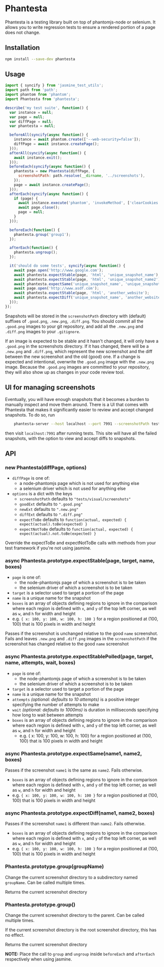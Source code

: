 # Phantesta

Phantesta is a testing library built on top of phantomjs-node or selenium.
It allows you to
write regression tests to ensure a rendered portion of a page does not change.

## Installation

```bash
npm install --save-dev phantesta
```

## Usage

```js
import { syncify } from 'jasmine_test_utils';
import path from 'path';
import phantom from 'phantom';
import Phantesta from 'phantesta';

describe('my test suite', function() {
  var instance = null;
  var page = null;
  var diffPage = null;
  var phantesta = null;

  beforeAll(syncify(async function() {
    instance = await phantom.create(['--web-security=false']);
    diffPage = await instance.createPage();
  }));
  afterAll(syncify(async function() {
    await instance.exit();
  }));
  beforeEach(syncify(async function() {
    phantesta = new Phantesta(diffPage, {
      screenshotPath: path.resolve(__dirname, '../screenshots'),
    });
    page = await instance.createPage();
  }));
  afterEach(syncify(async function() {
    if (page) {
      await instance.execute('phantom', 'invokeMethod', ['clearCookies']);
      await page.close();
      page = null;
    }
  }));

  beforeEach(function() {
    phantesta.group('group1');
  });

  afterEach(function() {
    phantesta.ungroup();
  });

  it('should do some tests', syncify(async function() {
    await page.open('http://www.google.com');
    await phantesta.expectStable(page, 'html', 'unique_snapshot_name');
    await phantesta.expectStable(page, 'html', 'unique_snapshot_name2');
    await phantesta.expectSame('unique_snapshot_name', 'unique_snapshot_name2');
    await page.open('http://www.asdf.com');
    await phantesta.expectStable(page, 'html', 'another_website');
    await phantesta.expectDiff('unique_snapshot_name', 'another_website');
  }));
});
```

Snapshots will be stored in the `screenshotPath` directory with (default)
suffixes of `.good.png`, `.new.png`, `.diff.png`. You should commit all the
`.good.png` images to your git repository, and add all the `.new.png` and
`.diff.png` images to your `.gitignore`.

If an image is expected to be stable and it hasn't changed, it will only
have a `.good.png` in the screenshots directory. If it has changed, there will
be a `.new.png` and `.diff.png`, which represent the new screenshot and the
diff between the new screenshot and the old (good) one. If a change is
expected and intentional, overwrite the `.good.png` image with the `.new.png` image.
Because the `.good.png` images are committed to your repository, they will also
show up as changes in your code review tool.

## UI for managing screenshots

Eventually, you will have enough snapshots that it becomes a burden to manually
inspect and move them around. There is a UI that comes with Phantesta that
makes it significantly easier to review and accept changed snapshots. To do so,
run
```bash
    phantesta-server --host localhost --port 7991 --screenshotPath tests/visual/screenshots
```
then visit `localhost:7991` after running tests. This site will have all the
failed snapshots, with the option to view and accept diffs to snapshots.

## API

### new Phantesta(diffPage, options)

 - `diffPage` is one of:
   - a node-phantomjs page which is not used for anything else
   - a selenium driver which is not used for anything else
 - `options` is a dict with the keys
   - `screenshotPath` defaults to `"tests/visual/screenshots"`
   - `goodExt` defaults to `".good.png"`
   - `newExt` defaults to `".new.png"`
   - `diffExt` defaults to `".diff.png"`
   - `expectToBe` defaults to `function(actual, expected) { expect(actual).toBe(expected) }`
   - `expectNotToBe` defaults to `function(actual, expected) { expect(actual).not.toBe(expected) }`

Override the expectToBe and expectNotToBe calls with methods from your test
framework if you're not using jasmine.

### async Phantesta.prototype.expectStable(page, target, name, boxes)

 - `page` is one of:
   - the node-phantomjs page of which a screenshot is to be taken
   - the selenium driver of which a screenshot is to be taken
 - `target` is a selector used to target a portion of the page
 - `name` is a unique name for the snapshot
 - `boxes` is an array of objects defining regions to ignore in the comparison where each region is defined with `x`, and `y` of the top left corner, as well as `w`, and `h` for width and height
  - e.g. `{ x: 100, y: 100, w: 100, h: 100 }` for a region positioned at (100, 100) that is 100 pixels in width and height

Passes if the screenshot is unchanged relative to the good `name` screenshot.
Fails and leaves `.new.png` and `.diff.png` images in the `screenshotPath` if
the screenshot has changed relative to the good `name` screenshot

### async Phantesta.prototype.expectStablePolled(page, target, name, attempts, wait, boxes)

 - `page` is one of:
   - the node-phantomjs page of which a screenshot is to be taken
   - the selenium driver of which a screenshot is to be taken
 - `target` is a selector used to target a portion of the page
 - `name` is a unique name for the snapshot
 - `attempts` *(optional: defaults to 10 attempts)* is a positive integer specifying the number of attempts to make
 - `wait` *(optional: defaults to 1000ms)* is duration in milliseconds specifying how long to wait between attempts
 - `boxes` is an array of objects defining regions to ignore in the comparison where each region is defined with `x`, and `y` of the top left corner, as well as `w`, and `h` for width and height
   - e.g. { x: 100, y: 100, w: 100, h: 100} for a region positioned at (100, 100) that is 100 pixels in width and height

### async Phantesta.prototype.expectSame(name1, name2, boxes)

Passes if the screenshot `name1` is the same as `name2`. Fails otherwise.

 - `boxes` is an array of objects defining regions to ignore in the comparison where each region is defined with `x`, and `y` of the top left corner, as well as `w`, and `h` for width and height
  - e.g. `{ x: 100, y: 100, w: 100, h: 100 }` for a region positioned at (100, 100) that is 100 pixels in width and height

### async Phantesta.prototype.expectDiff(name1, name2, boxes)

Passes if the screenshot `name1` is different than `name2`. Fails otherwise.

 - `boxes` is an array of objects defining regions to ignore in the comparison where each region is defined with `x`, and `y` of the top left corner, as well as `w`, and `h` for width and height
  - e.g. `{ x: 100, y: 100, w: 100, h: 100 }` for a region positioned at (100, 100) that is 100 pixels in width and height

### Phantesta.prototype.group(groupName)

Change the current screenshot directory to a subdirectory named `groupName`.
Can be called multiple times.

Returns the current screenshot directory

### Phantesta.prototype.group()

Change the current screenshot directory to the parent.
Can be called multiple times.

If the current screenshot directory is the root screenshot directory,
this has no effect.

Returns the current screenshot directory

__NOTE:__ Place the call to `group` and `ungroup` inside
`beforeEach` and `afterEach` respectively when using jasmine.
